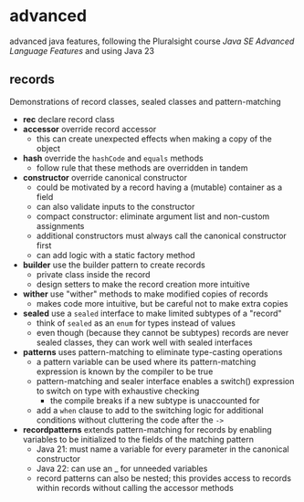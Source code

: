 # advanced
advanced java features, following the Pluralsight course *Java SE Advanced Language Features* and using Java 23

## records
Demonstrations of record classes, sealed classes and pattern-matching

* **rec** declare record class
* **accessor** override record accessor
	* this can create unexpected effects when making a copy of the object
* **hash** override the `hashCode` and `equals` methods
	* follow rule that these methods are overridden in tandem
* **constructor** override canonical constructor
	* could be motivated by a record having a (mutable) container as a field
	* can also validate inputs to the constructor
	* compact constructor: eliminate argument list and non-custom assignments
	* additional constructors must always call the canonical constructor first
	* can add logic with a static factory method
* **builder** use the builder pattern to create records
	* private class inside the record
	* design setters to make the record creation more intuitive
* **wither** use "wither" methods to make modified copies of records
	* makes code more intuitive, but be careful not to make extra copies
* **sealed** use a `sealed` interface to make limited subtypes of a "record"
	* think of `sealed` as an `enum` for types instead of values
	* even though (because they cannot be subtypes) records are never sealed classes, they can work well with sealed interfaces
* **patterns** uses pattern-matching to eliminate type-casting operations
	* a pattern variable can be used where its pattern-matching expression is known by the compiler to be true
	* pattern-matching and sealer interface enables a switch() expression to switch on type with exhaustive checking
		* the compile breaks if a new subtype is unaccounted for
	* add a `when` clause to add to the switching logic for additional conditions without cluttering the code after the `->`
* **recordpatterns** extends pattern-matching for records by enabling variables to be initialized to the fields of the matching pattern
	* Java 21: must name a variable for every parameter in the canonical constructor
	* Java 22: can use an _ for unneeded variables
	* record patterns can also be nested; this provides access to records within records without calling the accessor methods
